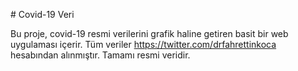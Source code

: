 # Covid-19 Veri

Bu proje, covid-19 resmi verilerini grafik haline getiren basit bir web uygulaması içerir. Tüm veriler https://twitter.com/drfahrettinkoca hesabından alınmıştır. Tamamı resmi veridir.